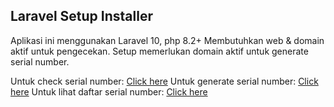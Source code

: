 <h2>Laravel Setup Installer</h2>

Aplikasi ini menggunakan Laravel 10, php 8.2+
Membutuhkan web & domain aktif untuk pengecekan.
Setup memerlukan domain aktif untuk generate serial number.

Untuk check serial number: [Click here](https://tronsef.xyz/)
Untuk generate serial number: [Click here](https://tronsef.xyz/generate)
Untuk lihat daftar serial number: [Click here](https://tronsef.xyz/)